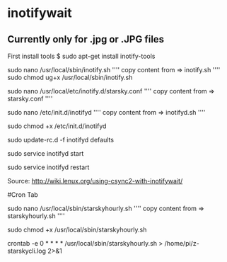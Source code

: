 # inotifywait

## Currently only for .jpg or .JPG files

First install tools
$ sudo apt-get install inotify-tools


sudo nano /usr/local/sbin/inotify.sh
	''''
	copy content from => inotify.sh
	''''
sudo chmod ug+x /usr/local/sbin/inotify.sh

sudo nano /usr/local/etc/inotify.d/starsky.conf
	''''
	copy content from => starsky.conf
	''''

sudo nano /etc/init.d/inotifyd
	''''
	copy content from => inotifyd.sh
	''''

sudo chmod +x /etc/init.d/inotifyd

sudo update-rc.d -f inotifyd defaults

sudo service inotifyd start

sudo service inotifyd restart

Source:
http://wiki.lenux.org/using-csync2-with-inotifywait/



#Cron Tab


sudo nano /usr/local/sbin/starskyhourly.sh
	''''
	copy content from => starskyhourly.sh
	''''

sudo chmod +x /usr/local/sbin/starskyhourly.sh


crontab -e
0       *            *       *       *       /usr/local/sbin/starskyhourly.sh > /home/pi/z-starskycli.log 2>&1
